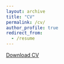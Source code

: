 ```yaml
---
layout: archive
title: "CV"
permalink: /cv/
author_profile: true
redirect_from:
  - /resume
---
```


[Download CV](https://dritsa-konstantina.github.io/files/dritsa_konstantina_cv.pdf)
